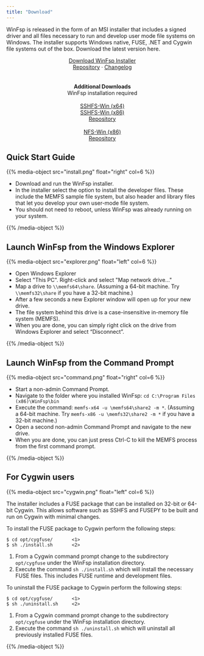 ```yaml
---
title: "Download"
---
```


WinFsp is released in the form of an MSI installer that includes a signed driver and all files necessary to run and develop user mode file systems on Windows. The installer supports Windows native, FUSE, .NET and Cygwin file systems out of the box. Download the latest version here.

<center class="my-5">
<a class="btn btn-primary" style="width:240px;" href="{{< github-latest-asset `billziss-gh/winfsp` `.msi` >}}" role="button">Download WinFsp Installer</a><br/>
<a class="text-small" href="https://github.com/billziss-gh/winfsp">Repository</a> &middot; <a class="text-small" href="{{< github-latest-blob `billziss-gh/winfsp` `/Changelog.asciidoc` >}}">Changelog</a><br/>
<br/>
<br/>
<b>Additional Downloads</b><br/>
<span class="text-small">WinFsp installation required</span><br/>
<br/>
<a class="btn btn-outline mb-1" style="width:240px;" href="{{< github-latest-asset `billziss-gh/sshfs-win` `-x64.msi` >}}" role="button">SSHFS-Win (x64)</a><br/>
<a class="btn btn-outline" style="width:240px;" href="{{< github-latest-asset `billziss-gh/sshfs-win` `-x86.msi` >}}" role="button">SSHFS-Win (x86)</a><br/>
<a class="text-small" href="https://github.com/billziss-gh/sshfs-win">Repository</a><br/>
<br/>
<a class="btn btn-outline" style="width:240px;" href="{{< github-latest-asset `billziss-gh/nfs-win` `.msi` >}}" role="button">NFS-Win (x86)</a><br/>
<a class="text-small" href="https://github.com/billziss-gh/nfs-win">Repository</a>
</center>

## Quick Start Guide

{{% media-object src="install.png" float="right" col=6 %}}

- Download and run the WinFsp installer.
- In the installer select the option to install the developer files. These include the MEMFS sample file system, but also header and library files that let you develop your own user-mode file system.
- You should not need to reboot, unless WinFsp was already running on your system.

{{% /media-object %}}

## Launch WinFsp from the Windows Explorer

{{% media-object src="explorer.png" float="left" col=6 %}}

- Open Windows Explorer
- Select "This PC". Right-click and select "Map network drive..."
- Map a drive to `\\memfs64\share`. (Assuming a 64-bit machine. Try `\\memfs32\share` if you have a 32-bit machine.)
- After a few seconds a new Explorer window will open up for your new drive.
- The file system behind this drive is a case-insensitive in-memory file system (MEMFS).
- When you are done, you can simply right click on the drive from Windows Explorer and select “Disconnect”.

{{% /media-object %}}

## Launch WinFsp from the Command Prompt

{{% media-object src="command.png" float="right" col=6 %}}

- Start a non-admin Command Prompt.
- Navigate to the folder where you installed WinFsp: `cd C:\Program Files (x86)\WinFsp\bin`
- Execute the command: `memfs-x64 -u \memfs64\share2 -m *`. (Assuming a 64-bit machine. Try `memfs-x86 -u \memfs32\share2 -m *` if you have a 32-bit machine.)
- Open a second non-admin Command Prompt and navigate to the new drive.
- When you are done, you can just press Ctrl-C to kill the MEMFS process from the first command prompt.

{{% /media-object %}}

## For Cygwin users

{{% media-object src="cygwin.png" float="left" col=6 %}}

The installer includes a FUSE package that can be installed on 32-bit or 64-bit Cygwin. This allows software such as SSHFS and FUSEPY to be built and run on Cygwin with minimal changes.

To install the FUSE package to Cygwin perform the following steps:

```
$ cd opt/cygfuse/       <1>
$ sh ./install.sh       <2>
```

1. From a Cygwin command prompt change to the subdirectory `opt/cygfuse` under the WinFsp installation directory.
2. Execute the command `sh ./install.sh` which will install the necessary FUSE files. This includes FUSE runtime and development files.

To uninstall the FUSE package to Cygwin perform the following steps:

```
$ cd opt/cygfuse/       <1>
$ sh ./uninstall.sh     <2>
```

1. From a Cygwin command prompt change to the subdirectory `opt/cygfuse` under the WinFsp installation directory.
2. Execute the command `sh ./uninstall.sh` which will uninstall all previously installed FUSE files.

{{% /media-object %}}
